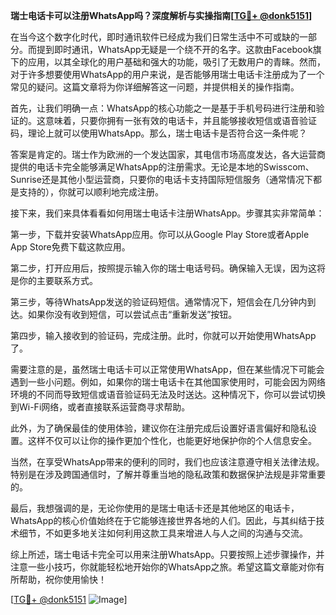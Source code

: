 **瑞士电话卡可以注册WhatsApp吗？深度解析与实操指南[[TG💪+ @donk5151](https://t.me/s/donk5151)]**

在当今这个数字化时代，即时通讯软件已经成为我们日常生活中不可或缺的一部分。而提到即时通讯，WhatsApp无疑是一个绕不开的名字。这款由Facebook旗下的应用，以其全球化的用户基础和强大的功能，吸引了无数用户的青睐。然而，对于许多想要使用WhatsApp的用户来说，是否能够用瑞士电话卡注册成为了一个常见的疑问。这篇文章将为你详细解答这一问题，并提供相关的操作指南。

首先，让我们明确一点：WhatsApp的核心功能之一是基于手机号码进行注册和验证的。这意味着，只要你拥有一张有效的电话卡，并且能够接收短信或语音验证码，理论上就可以使用WhatsApp。那么，瑞士电话卡是否符合这一条件呢？

答案是肯定的。瑞士作为欧洲的一个发达国家，其电信市场高度发达，各大运营商提供的电话卡完全能够满足WhatsApp的注册需求。无论是本地的Swisscom、Sunrise还是其他小型运营商，只要你的电话卡支持国际短信服务（通常情况下都是支持的），你就可以顺利地完成注册。

接下来，我们来具体看看如何用瑞士电话卡注册WhatsApp。步骤其实非常简单：

第一步，下载并安装WhatsApp应用。你可以从Google Play Store或者Apple App Store免费下载这款应用。

第二步，打开应用后，按照提示输入你的瑞士电话号码。确保输入无误，因为这将是你的主要联系方式。

第三步，等待WhatsApp发送的验证码短信。通常情况下，短信会在几分钟内到达。如果你没有收到短信，可以尝试点击“重新发送”按钮。

第四步，输入接收到的验证码，完成注册。此时，你就可以开始使用WhatsApp了。

需要注意的是，虽然瑞士电话卡可以正常使用WhatsApp，但在某些情况下可能会遇到一些小问题。例如，如果你的瑞士电话卡在其他国家使用时，可能会因为网络环境的不同而导致短信或语音验证码无法及时送达。这种情况下，你可以尝试切换到Wi-Fi网络，或者直接联系运营商寻求帮助。

此外，为了确保最佳的使用体验，建议你在注册完成后设置好语言偏好和隐私设置。这样不仅可以让你的操作更加个性化，也能更好地保护你的个人信息安全。

当然，在享受WhatsApp带来的便利的同时，我们也应该注意遵守相关法律法规。特别是在涉及跨国通信时，了解并尊重当地的隐私政策和数据保护法规是非常重要的。

最后，我想强调的是，无论你使用的是瑞士电话卡还是其他地区的电话卡，WhatsApp的核心价值始终在于它能够连接世界各地的人们。因此，与其纠结于技术细节，不如更多地关注如何利用这款工具来增进人与人之间的沟通与交流。

综上所述，瑞士电话卡完全可以用来注册WhatsApp。只要按照上述步骤操作，并注意一些小技巧，你就能轻松地开始你的WhatsApp之旅。希望这篇文章能对你有所帮助，祝你使用愉快！

[[TG💪+ @donk5151](https://t.me/s/donk5151) ![Image](https://i.postimg.cc/rwNCRYN7/Snipaste-2025-04-30-17-27-05.png)]